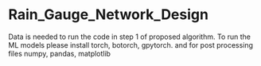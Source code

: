 # Rain_Gauge_Network_Design
Data is needed to run the code in step 1 of proposed algorithm.
To run the ML models please install 
              torch, 
              botorch, 
              gpytorch. and for post processing files 
              numpy, pandas, matplotlib

